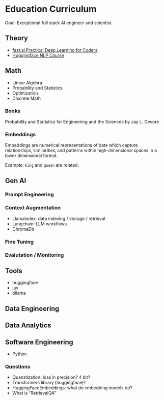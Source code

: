 # Education Curriculum

Goal: Exceptional full stack AI engineer and scientist.

## Theory

* [fast.ai Practical Deep Learning for Coders](https://course.fast.ai)
* [Huggingface NLP Course](https://huggingface.co/learn/nlp-course/en/chapter1/1)

## Math

* Linear Algebra
* Probability and Statistics
* Optimization
* Discrete Math


### Books

Probability and Statistics for Engineering and the Sciences by Jay L. Devore


### Embeddings
Embeddings are numerical representations of data which capture relationships, similarities, and patterns within high-dimensional spaces in a lower dimensional format.

Example: `king` and `queen` are related.


## Gen AI

### Prompt Engineering

### Context Augmentation

* LlamaIndex: data indexing / storage / retrieval
* Langchain: LLM workflows
* ChromaDb

### Fine Tuning

### Evalutation / Monitoring

## Tools

* huggingface
* jax
* ollama


## Data Engineering

## Data Analytics

## Software Engineering


* Python




### Questions

* Quanstization: loss in precision? 4 bit?
* Transformers library (huggingface)?
* HuggingFaceEmbeddings: what do embedding models do?
* What is “RetrievalQA”





